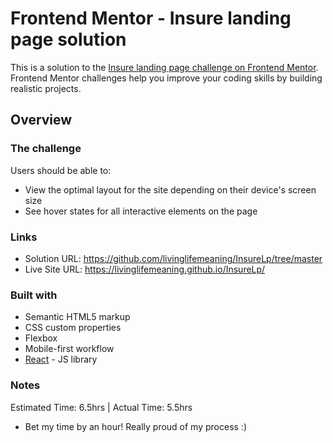 # Frontend Mentor - Insure landing page solution

This is a solution to the [Insure landing page challenge on Frontend Mentor](https://www.frontendmentor.io/challenges/insure-landing-page-uTU68JV8). Frontend Mentor challenges help you improve your coding skills by building realistic projects. 

## Overview

### The challenge

Users should be able to:

- View the optimal layout for the site depending on their device's screen size
- See hover states for all interactive elements on the page

### Links

- Solution URL: https://github.com/livinglifemeaning/InsureLp/tree/master
- Live Site URL: https://livinglifemeaning.github.io/InsureLp/


### Built with

- Semantic HTML5 markup
- CSS custom properties
- Flexbox
- Mobile-first workflow
- [React](https://reactjs.org/) - JS library

### Notes
Estimated Time: 6.5hrs | Actual Time: 5.5hrs

- Bet my time by an hour! Really proud of my process :) 
